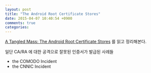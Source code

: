 ```yaml
---
layout: post
title: "The Android Root Certificate Stores"
date: 2015-04-07 10:40:54 +0900
comments: true
categories: 
---
```


[A Tangled Mass: The Android Root Certificate Stores](http://www1.icsi.berkeley.edu/~narseo/papers/con242s-vallina.pdf) 를 읽고 정리해본다.

일단 CA/RA 에 대한 공격으로 잘못된 인증서가 발급된 사례들

* the COMODO Incident
* the CNNIC Incident
